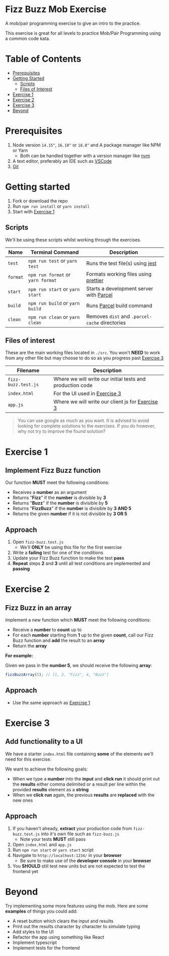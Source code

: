 # Fizz Buzz Mob Exercise

A mob/pair programming exercise to give an intro to the practice.

This exercise is great for all levels to practice Mob/Pair Programming using a common code kata.

# Table of Contents

- [Prerequisites](#prerequisites)
- [Getting Started](#getting-started)
    - [Scripts](#scripts)
    - [Files of Interest](#files-of-interest)
- [Exercise 1](#exercise-1)
- [Exercise 2](#exercise-2)
- [Exercise 3](#exercise-3)
- [Beyond](#beyond)

# Prerequisites
1. Node version `14.15^`, `16.10^` or `18.0^` and A package manager like NPM or Yarn
    - Both can be handled together with a version manager like [nvm](https://github.com/nvm-sh/nvm)
3. A text editor, preferably an IDE such as [VSCode](https://code.visualstudio.com/)
4. [Git](https://git-scm.com/)

# Getting started

1. Fork or download the repo
2. Run `npm run install` or `yarn install`
3. Start with [Exercise 1](#exercise-1)

## Scripts

We'll be using these scripts whilst working through the exercises.

| Name      | Terminal Command                  | Description                                                                       |
| --------- | --------------------------------- | --------------------------------------------------------------------------------- |
| `test`    | `npm run test` or `yarn test`     | Runs the test file(s) using [jest](https://jestjs.io/docs/getting-started)        |
| `format`  | `npm run format` or `yarn format` | Formats working files using [prettier](https://prettier.io/docs/en/index.html)    |
| `start`   | `npm run start` or `yarn start`   | Starts a development server with [Parcel](https://parceljs.org/)                  |
| `build`   | `npm run build` or `yarn build`   | Runs [Parcel](https://parceljs.org/) build command                                |
| `clean`   | `npm run clean` or `yarn clean`   | Removes `dist` and `.parcel-cache` directories                                    |

## Files of interest

These are the main working files located in `./src`. You won't **NEED** to work from any other file but may choose to do so as you progress past [Exercise 3](#exercise-3)

| Filename              | Description                                                          |
| --------------------- | -------------------------------------------------------------------- |
| `fizz-buzz.test.js`   | Where we will write our initial tests and production code            |
| `index.html`          | For the UI used in [Exercise 3](#exercise-3)                         |
| `app.js`              | Where we will write our client js for [Exercise 3](#exercise-3)      |

> You can use google as much as you want. It is advised to avoid looking for complete solutions to the exercises. If you do however, why not try to improve the found solution?

# Exercise 1

## Implement Fizz Buzz function

Our function **MUST** meet the following conditions:

- Receives a **number** as an argument
- Returns "**Fizz**" if the **number** is divisible by **3**
- Returns "**Buzz**" if the **number** is divisible by **5**
- Returns "**FizzBuzz**" if the **number** is divisible by **3 AND 5**
- Returns the given **number** if it is not divisible by **3 OR 5**

## Approach

1. Open `fizz-buzz.test.js`
    - We'll **ONLY** be using this file for the first exercise
2. Write a **failing** test for one of the conditions
3. Update your Fizz Buzz function to make the test **pass**
4. **Repeat** steps **2** and **3** until all test conditions are implemented and **passing**

# Exercise 2

## Fizz Buzz in an array

Implement a new function which **MUST** meet the following conditions:

- Receive a **number** to **count** up to
- For each **number** starting from **1** up to the given **count**, call our Fizz Buzz function and **add** the result to an **array**
- Return the **array**

**For example:**

Given we pass in the **number 5**, we should receive the following **array**:

```javascript
fizzBuzzArray(5); // [1, 2, "Fizz", 4, "Buzz"]
```

## Approach

- Use the same approach as [Exercise 1](#exercise-1)

# Exercise 3

## Add functionality to a UI

We have a starter `index.html` file containing **some** of the elements we'll need for this exercise.

We want to achieve the following goals:

- When we type a **number** into the **input** and **click run** it should print out the **results** either comma delimited or a result per line within the provided **results** element as a **string**
- When we **click run** again, the previous **results** are **replaced** with the new ones

## Approach

1. If you haven't already, **extract** your production code from `fizz-buzz.test.js` into it's own file such as `fizz-buzz.js`
    - Note your tests **MUST** still pass
2. Open `index.html` and `app.js`
3. Run `npm run start` or `yarn start` script
4. Navigate to `http://localhost:1234/` in your **browser**
    - Be sure to make use of the **developer console** in your **browser**
5. You **SHOULD** still test new units but are not expected to test the frontend yet

# Beyond

Try implementing some more features using the mob. Here are some **examples** of things you could add:

- A reset button which clears the input and results
- Print out the results character by character to simulate typing
- Add styles to the UI
- Refactor the app using something like React
- Implement typescript
- Implement tests for the frontend
